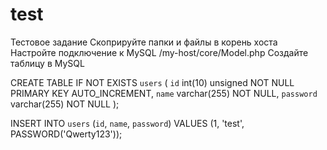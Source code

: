# test
Тестовое задание
Скоприруйте папки и файлы в корень хоста
Настройте подключение к MySQL /my-host/core/Model.php
Создайте таблицу в MySQL

CREATE TABLE IF NOT EXISTS `users` (
  `id` int(10) unsigned NOT NULL PRIMARY KEY AUTO_INCREMENT,
  `name` varchar(255) NOT NULL,
  `password` varchar(255) NOT NULL
);

INSERT INTO `users` (`id`, `name`, `password`) VALUES
(1, 'test', PASSWORD('Qwerty123'));

